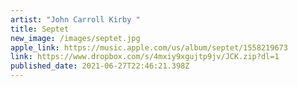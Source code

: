 ```yaml
---
artist: "John Carroll Kirby "
title: Septet
new_image: /images/septet.jpg
apple_link: https://music.apple.com/us/album/septet/1558219673
link: https://www.dropbox.com/s/4mxiy9xgujtp9jv/JCK.zip?dl=1
published_date: 2021-06-27T22:46:21.398Z
---
```

